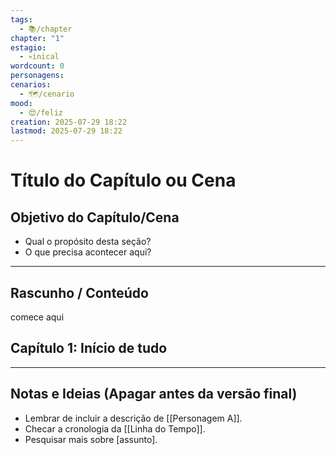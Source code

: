 ```yaml
---
tags:
  - 📚/chapter
chapter: "1"
estagio:
  - 💀inical
wordcount: 0
personagens: 
cenarios:
  - 🗺️/cenario
mood:
  - 😍/feliz
creation: 2025-07-29 18:22
lastmod: 2025-07-29 18:22
---
```


# Título do Capítulo ou Cena

## Objetivo do Capítulo/Cena

* Qual o propósito desta seção?
* O que precisa acontecer aqui?


---

## Rascunho / Conteúdo

comece aqui

 ## Capítulo 1: Início de tudo




---

## Notas e Ideias (Apagar antes da versão final)

* Lembrar de incluir a descrição de [[Personagem A]].
* Checar a cronologia da [[Linha do Tempo]].
* Pesquisar mais sobre [assunto].